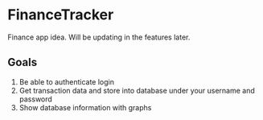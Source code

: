 # FinanceTracker
Finance app idea.  Will be updating in the features later.

## Goals

1. Be able to authenticate login
2. Get transaction data and store into database under your username and password
3. Show database information with graphs